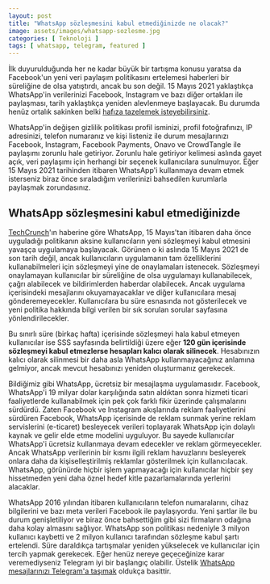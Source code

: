 ```yaml
---
layout: post
title: "WhatsApp sözleşmesini kabul etmediğinizde ne olacak?"
image: assets/images/whatsapp-sozlesme.jpg
categories: [ Teknoloji ]
tags: [ whatsapp, telegram, featured ]
---
```

İlk duyurulduğunda her ne kadar büyük bir tartışma konusu yaratsa da Facebook'un yeni veri paylaşım politikasını ertelemesi haberleri bir süreliğine de olsa yatıştırdı, ancak bu son değil. 15 Mayıs 2021 yaklaştıkça WhatsApp'in verilerinizi Facebook, Instagram ve bazı diğer ortakları ile paylaşması, tarih yaklaştıkça yeniden alevlenmeye başlayacak. Bu durumda henüz ortalık sakinken belki [hafıza tazelemek isteyebilirsiniz](/whatsappten-kacis-mesajlarinizi-facebook-ile-paylasmak-zorundasiniz/).

WhatsApp'in değişen gizlilik politikası profil isminizi, profil fotoğrafınızı, IP adresinizi, telefon numaranız ve kişi listeniz ile durum mesajlarınızı Facebook, Instagram, Facebook Payments, Onavo ve CrowdTangle ile paylaşımı zorunlu hale getiriyor. Zorunlu hale getiriyor kelimesi aslında gayet açık, veri paylaşımı için herhangi bir seçenek kullanıcılara sunulmuyor. Eğer 15 Mayıs 2021 tarihinden itibaren WhatsApp'i kullanmaya devam etmek isterseniz biraz önce sıraladığım verilerinizi bahsedilen kurumlarla paylaşmak zorundasınız.

## WhatsApp sözleşmesini kabul etmediğinizde
[TechCrunch](https://techcrunch.com/2021/02/19/whatsapp-details-what-will-happen-to-users-who-dont-agree-to-privacy-changes/)'ın haberine göre WhatsApp, 15 Mayıs'tan itibaren daha önce uyguladığı politikanın aksine kullanıcıların yeni sözleşmeyi kabul etmesini yavaşça uygulamaya başlayacak. Görünen o ki aslında 15 Mayıs 2021 de son tarih değil, ancak kullanıcıların uygulamanın tam özelliklerini kullanabilmeleri için sözleşmeyi yine de onaylamaları istenecek. Sözleşmeyi onaylamayan kullanıcılar bir süreliğine de olsa uygulamayı kullanabilecek, çağrı alabilecek ve bildirimlerden haberdar olabilecek. Ancak uygulama içerisindeki mesajlarını okuyamayacaklar ve diğer kullanıcılara mesaj gönderemeyecekler. Kullanıcılara bu süre esnasında not gösterilecek ve yeni politika hakkında bilgi verilen bir sık sorulan sorular sayfasına yönlendirilecekler.

Bu sınırlı süre (birkaç hafta) içerisinde sözleşmeyi hala kabul etmeyen kullanıcılar ise SSS sayfasında belirtildiği üzere eğer **120 gün içerisinde sözleşmeyi kabul etmezlerse hesapları kalıcı olarak silinecek**. Hesabınızın kalıcı olarak silinmesi bir daha asla WhatsApp kullanmayacağınız anlamına gelmiyor, ancak mevcut hesabınızı yeniden oluşturmanız gerekecek.

Bildiğimiz gibi WhatsApp, ücretsiz bir mesajlaşma uygulamasıdır. Facebook, WhatsApp'i 19 milyar dolar karşılığında satın aldıktan sonra hizmeti ticari faaliyetlerde kullanabilmek için pek çok farklı fikir üzerinde çalışmalarını sürdürdü. Zaten Facebook ve Instagram akışlarında reklam faaliyetlerini sürdüren Facebook, WhatsApp içerisinde de reklam sunmak yerine reklam servislerini (e-ticaret) besleyecek verileri toplayarak WhatsApp için dolaylı kaynak ve gelir elde etme modelini uyguluyor. Bu sayede kullanıcılar WhatsApp'i ücretsiz kullanmaya devam edecekler ve reklam görmeyecekler. Ancak WhatsApp verilerinin bir kısmı ilgili reklam havuzlarını besleyerek onlara daha da kişiselleştirilmiş reklamlar gösterilmek için kullanıcılacak. WhatsApp, görünürde hiçbir işlem yapmayacağı için kullanıcılar hiçbir şey hissetmeden yeni daha öznel hedef kitle pazarlamalarında yerlerini alacaklar.

WhatsApp 2016 yılından itibaren kullanıcıların telefon numaralarını, cihaz bilgilerini ve bazı meta verileri Facebook ile paylaşıyordu. Yeni şartlar ile bu durum genişletiliyor ve biraz önce bahsettiğim gibi sizi firmaların odağına daha kolay almasını sağlıyor. WhatsApp son politikası nedeniyle 3 milyon kullanıcı kaybetti ve 2 milyon kullanıcı tarafından sözleşme kabul şartı ertelendi. Süre daraldıkça tartışmalar yeniden yükselecek ve kullanıcılar için tercih yapmak gerekecek. Eğer henüz nereye geçeceğinize karar veremediyseniz Telegram iyi bir başlangıç olabilir. Üstelik [WhatsApp mesajlarınızı Telegram'a taşımak](/whatsapp-mesajlarinizi-telegrama-tasiyin/) oldukça basittir.
